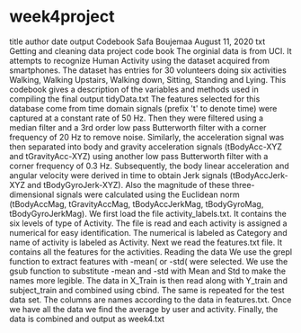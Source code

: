 # week4project
title	author	date	output
Codebook	Safa Boujemaa	August 11, 2020	txt
Getting and cleaning data project code book
The orginial data is from UCI. It attempts to recognize Human Activity using the dataset acquired from smartphones. The dataset has entries for 30 volunteers doing six activities Walking, Walking Upstairs, Walking down, Sitting, Standing and Lying.
This codebook gives a description of the variables and methods used in compiling the final output tidyData.txt The features selected for this database come from time domain signals (prefix 't' to denote time) were captured at a constant rate of 50 Hz. Then they were filtered using a median filter and a 3rd order low pass Butterworth filter with a corner frequency of 20 Hz to remove noise. Similarly, the acceleration signal was then separated into body and gravity acceleration signals (tBodyAcc-XYZ and tGravityAcc-XYZ) using another low pass Butterworth filter with a corner frequency of 0.3 Hz.
Subsequently, the body linear acceleration and angular velocity were derived in time to obtain Jerk signals (tBodyAccJerk-XYZ and tBodyGyroJerk-XYZ). Also the magnitude of these three-dimensional signals were calculated using the Euclidean norm (tBodyAccMag, tGravityAccMag, tBodyAccJerkMag, tBodyGyroMag, tBodyGyroJerkMag).
We first load the file activity_labels.txt. It contains the six levels of type of Activity. The file is read and each activity is assigned a numerical for easy identification. The numerical is labeled as Category and name of activity is labeled as Activity.
Next we read the features.txt file. It contains all the features for the activities.
Reading the data
We use the grepl function to extract features with -mean( or -std( were selected.
We use the gsub function to substitute -mean and -std with Mean and Std to make the names more legible.
The data in X_Train is then read along with Y_train and subject_train and combined using cbind. The same is repeated for the test data set. The columns are names according to the data in features.txt.
Once we have all the data we find the average by user and activity.
Finally, the data is combined and output as week4.txt
